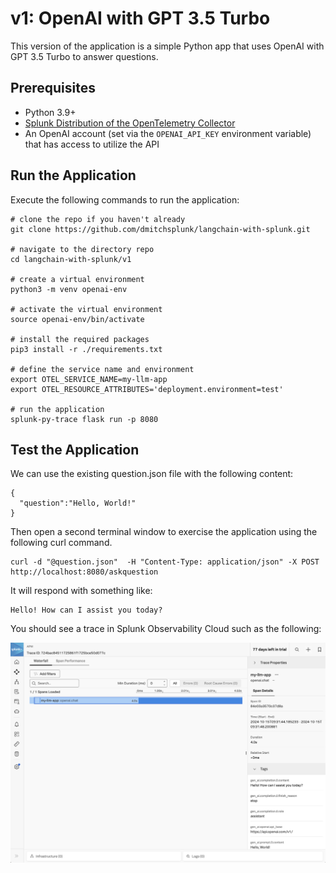 # v1:  OpenAI with GPT 3.5 Turbo

This version of the application is a simple Python app that uses OpenAI with GPT 3.5 Turbo to answer questions. 

## Prerequisites

* Python 3.9+
* [Splunk Distribution of the OpenTelemetry Collector](https://docs.splunk.com/observability/en/gdi/opentelemetry/opentelemetry.html#otel-intro-install) 
* An OpenAI account (set via the `OPENAI_API_KEY` environment variable) that has access to utilize the API


## Run the Application

Execute the following commands to run the application: 

````
# clone the repo if you haven't already
git clone https://github.com/dmitchsplunk/langchain-with-splunk.git

# navigate to the directory repo
cd langchain-with-splunk/v1

# create a virtual environment 
python3 -m venv openai-env

# activate the virtual environment
source openai-env/bin/activate

# install the required packages
pip3 install -r ./requirements.txt

# define the service name and environment
export OTEL_SERVICE_NAME=my-llm-app
export OTEL_RESOURCE_ATTRIBUTES='deployment.environment=test'

# run the application
splunk-py-trace flask run -p 8080
````

## Test the Application

We can use the existing question.json file with the following content: 

````
{
  "question":"Hello, World!"
}
````

Then open a second terminal window to exercise the application using the following curl command.

````
curl -d "@question.json"  -H "Content-Type: application/json" -X POST http://localhost:8080/askquestion
````

It will respond with something like:

````
Hello! How can I assist you today?
````

You should see a trace in Splunk Observability Cloud such as the following: 

![v1 Trace](./images/v1_trace.png)